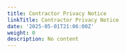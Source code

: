 ```yaml
---
title: Contractor Privacy Notice
linkTitle: Contractor Privacy Notice
date: '2025-05-01T21:06:00Z'
weight: 0
description: No content
---
```



